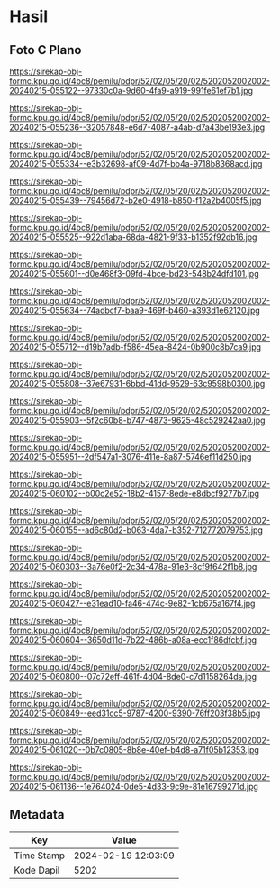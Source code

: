 # Hasil

## Foto C Plano

https://sirekap-obj-formc.kpu.go.id/4bc8/pemilu/pdpr/52/02/05/20/02/5202052002002-20240215-055122--97330c0a-9d60-4fa9-a919-991fe61ef7b1.jpg

https://sirekap-obj-formc.kpu.go.id/4bc8/pemilu/pdpr/52/02/05/20/02/5202052002002-20240215-055236--32057848-e6d7-4087-a4ab-d7a43be193e3.jpg

https://sirekap-obj-formc.kpu.go.id/4bc8/pemilu/pdpr/52/02/05/20/02/5202052002002-20240215-055334--e3b32698-af09-4d7f-bb4a-9718b8368acd.jpg

https://sirekap-obj-formc.kpu.go.id/4bc8/pemilu/pdpr/52/02/05/20/02/5202052002002-20240215-055439--79456d72-b2e0-4918-b850-f12a2b4005f5.jpg

https://sirekap-obj-formc.kpu.go.id/4bc8/pemilu/pdpr/52/02/05/20/02/5202052002002-20240215-055525--922d1aba-68da-4821-9f33-b1352f92db16.jpg

https://sirekap-obj-formc.kpu.go.id/4bc8/pemilu/pdpr/52/02/05/20/02/5202052002002-20240215-055601--d0e468f3-09fd-4bce-bd23-548b24dfd101.jpg

https://sirekap-obj-formc.kpu.go.id/4bc8/pemilu/pdpr/52/02/05/20/02/5202052002002-20240215-055634--74adbcf7-baa9-469f-b460-a393d1e62120.jpg

https://sirekap-obj-formc.kpu.go.id/4bc8/pemilu/pdpr/52/02/05/20/02/5202052002002-20240215-055712--d19b7adb-f586-45ea-8424-0b900c8b7ca9.jpg

https://sirekap-obj-formc.kpu.go.id/4bc8/pemilu/pdpr/52/02/05/20/02/5202052002002-20240215-055808--37e67931-6bbd-41dd-9529-63c9598b0300.jpg

https://sirekap-obj-formc.kpu.go.id/4bc8/pemilu/pdpr/52/02/05/20/02/5202052002002-20240215-055903--5f2c60b8-b747-4873-9625-48c529242aa0.jpg

https://sirekap-obj-formc.kpu.go.id/4bc8/pemilu/pdpr/52/02/05/20/02/5202052002002-20240215-055951--2df547a1-3076-411e-8a87-5746ef11d250.jpg

https://sirekap-obj-formc.kpu.go.id/4bc8/pemilu/pdpr/52/02/05/20/02/5202052002002-20240215-060102--b00c2e52-18b2-4157-8ede-e8dbcf9277b7.jpg

https://sirekap-obj-formc.kpu.go.id/4bc8/pemilu/pdpr/52/02/05/20/02/5202052002002-20240215-060155--ad6c80d2-b063-4da7-b352-712772079753.jpg

https://sirekap-obj-formc.kpu.go.id/4bc8/pemilu/pdpr/52/02/05/20/02/5202052002002-20240215-060303--3a76e0f2-2c34-478a-91e3-8cf9f642f1b8.jpg

https://sirekap-obj-formc.kpu.go.id/4bc8/pemilu/pdpr/52/02/05/20/02/5202052002002-20240215-060427--e31ead10-fa46-474c-9e82-1cb675a167f4.jpg

https://sirekap-obj-formc.kpu.go.id/4bc8/pemilu/pdpr/52/02/05/20/02/5202052002002-20240215-060604--3650d11d-7b22-486b-a08a-ecc1f86dfcbf.jpg

https://sirekap-obj-formc.kpu.go.id/4bc8/pemilu/pdpr/52/02/05/20/02/5202052002002-20240215-060800--07c72eff-461f-4d04-8de0-c7d1158264da.jpg

https://sirekap-obj-formc.kpu.go.id/4bc8/pemilu/pdpr/52/02/05/20/02/5202052002002-20240215-060849--eed31cc5-9787-4200-9390-76ff203f38b5.jpg

https://sirekap-obj-formc.kpu.go.id/4bc8/pemilu/pdpr/52/02/05/20/02/5202052002002-20240215-061020--0b7c0805-8b8e-40ef-b4d8-a71f05b12353.jpg

https://sirekap-obj-formc.kpu.go.id/4bc8/pemilu/pdpr/52/02/05/20/02/5202052002002-20240215-061136--1e764024-0de5-4d33-9c9e-81e16799271d.jpg


## Metadata

| Key        | Value               |
| ---------- | ------------------- |
| Time Stamp | 2024-02-19 12:03:09 |
| Kode Dapil | 5202                |



